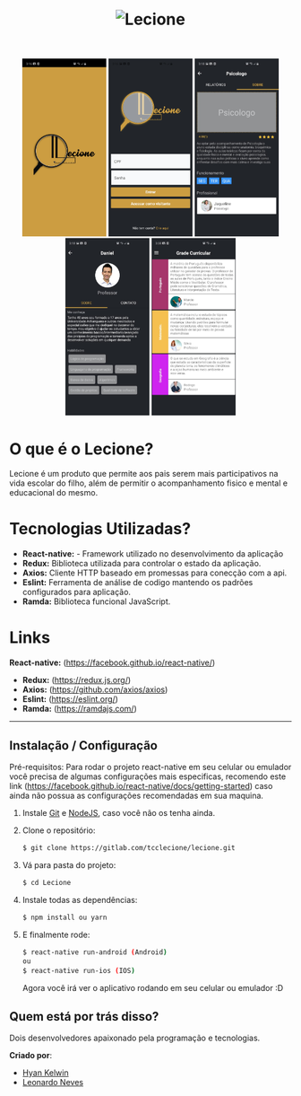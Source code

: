 <h1 align="center">
<br>
  <img src="app/common/imagens/logo.png.png" alt="Lecione" width="120">
<br>
<br>
</h1>

<p align="center">
  <img src="app/common/screenshots/screenshot_1.jpeg" width="150"/>
  <img src="app/common/screenshots/screenshot_2.jpeg" width="150"/>
  <img src="app/common/screenshots/screenshot_3.jpeg" width="150"/>
  <img src="app/common/screenshots/screenshot_4.jpeg" width="150"/>
  <img src="app/common/screenshots/screenshot_5.jpeg" width="150"/>
</p>

<!-- O que é: -->

# O que é o Lecione?

Lecione é um produto que permite aos pais serem mais participativos na vida
escolar do filho, além de permitir o acompanhamento fisico e mental e educacional
do mesmo.

<!-- Tecnologias: -->

# Tecnologias Utilizadas?

- **React-native:** - Framework utilizado no desenvolvimento da aplicação
- **Redux:** Biblioteca utilizada para controlar o estado da aplicação.
- **Axios:** Cliente HTTP baseado em promessas para conecção com a api.
- **Eslint:** Ferramenta de análise de codigo mantendo os padrões configurados para aplicação.
- **Ramda:** Biblioteca funcional JavaScript.

<!-- Links: -->

# Links

**React-native:** (https://facebook.github.io/react-native/)

- **Redux:** (https://redux.js.org/)
- **Axios:** (https://github.com/axios/axios)
- **Eslint:** (https://eslint.org/)
- **Ramda:** (https://ramdajs.com/)

---

<!-- Primeiros passos / Instalação: -->

## Instalação / Configuração

Pré-requisitos: Para rodar o projeto react-native em seu celular ou emulador você precisa de algumas
configurações mais especificas, recomendo este link
(https://facebook.github.io/react-native/docs/getting-started) caso ainda não possua as configurações recomendadas em sua maquina.

1. Instale
   [Git](http://git-scm.com/downloads) e
   [NodeJS](http://nodejs.org/download/),
   caso você não os tenha ainda.

2. Clone o repositório:

   ```sh
   $ git clone https://gitlab.com/tcclecione/lecione.git
   ```

3. Vá para pasta do projeto:

   ```sh
   $ cd Lecione
   ```

4. Instale todas as dependências:

   ```sh
   $ npm install ou yarn
   ```

5. E finalmente rode:

   ```sh
   $ react-native run-android (Android)
   ou
   $ react-native run-ios (IOS)
   ```

   Agora você irá ver o aplicativo rodando em seu celular ou emulador :D

<!-- Criado por: -->

## Quem está por trás disso?

Dois desenvolvedores apaixonado pela programação e tecnologias.

**Criado por**:

- [Hyan Kelwin](http://github.com/hyankelwin)
- [Leonardo Neves](http://github.com/)
